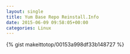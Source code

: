 ```yaml
---
layout: single                                                                                                              
title: Yum Base Repo Reinstall.Info                                                                                                                       
date: 2015-06-09 09:58:05+00:00                                                                                                                        
categories: Linux                                                                                                                
---                                                                                                                              
```


{% gist makeittotop/00153a998df33b148727 %}                                                                                                           

